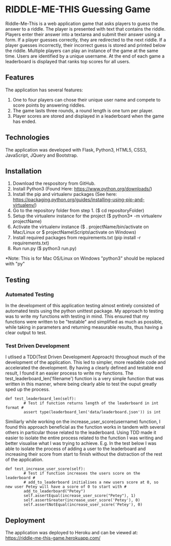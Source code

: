 # RIDDLE-ME-THIS Guessing Game 

Riddle-Me-This is a web application game that asks players to guess the answer to a riddle. The player is presented with text that contains the riddle. Players enter their answer into a textarea and submit their answer using a form. If a player guesses correctly, they are redirected to the next riddle. If a player guesses incorrectly, their incorrect guess is stored and printed below the riddle. Multiple players can play an instance of the game at the same time. Users are identified by a unique username. At the end of each game a leaderboard is displayed that ranks top scores for all users.

## Features

The application has several features:

1. One to four players can chose their unique user name and compete to score points by answering riddles.
2. The game lasts three rounds, a round length is one turn per player.
3. Player scores are stored and displayed in a leaderboard when the game has ended.

## Technologies

The application was developed with Flask, Python3, HTML5, CSS3, JavaScript, JQuery and Bootstrap.

## Installation

1. Download the respository from GitHub.
2. Install Python3 (Found Here: <https://www.python.org/downloads/>)
3. Install the pip and virtualenv packages (See here: <https://packaging.python.org/guides/installing-using-pip-and-virtualenv/>)
4. Go to the repository folder from step 1. ($ cd repositoryFolder)
5. Setup the virtualenv instance for the project ($ python3* -m virtualenv projectName)
6. Activate the virtualenv instance ($ . projectName/bin/activate on Mac/Linux or $ projectName\Scripts\activate on Windows)
7. Install required packages from requirements.txt (pip install -r requirements.txt)
8. Run run.py ($ python3 run.py)

*Note: This is for Mac OS/Linux on Windows "python3" should be replaced with "py"

## Testing

### Automated Testing

In the development of this application testing almost entirely consisted of automated tests using the python unittest package. My approach to testing was to write my functions with testing in mind. This ensured that my functions were written to be "testable" and simplified as much as possible, while taking in parameters and returning measurable results, thus having a clear output to test.

### Test Driven Development

I utlised a TDD(Test Driven Development Approach) throughout much of the development of the application. This led to simpler, more readable code and accelerated the development. By having a clearly defined and testable end result, I found it an easier process to write my functions. The test_leaderboard_len('filename') function is a very simple function that was written in this manner, where being clearly able to test the ouput greatly sped up the process.

```
def test_leaderboard_len(self):
        # Test if function returns length of the leaderboard in int format #
        assert type(leaderboard_len('data/leaderboard.json')) is int
 ```

Similiarly while working on the increase_user_score(username) function, I found this approach beneficial as the function works in tandem with several others in particular those related to the leaderboard. Using TDD made it easier to isolate the entire process related to the function I was writing and better visualise what I was trying to achieve. E.g. In the test below I was able to isolate the process of adding a user to the leaderboard and increasing their score from start to finish without the distraction of the rest of the application.

```
def test_increase_user_score(self):
        # Test if function increases the users score on the leaderboard #
        # add_to_leaderboard initialises a new users score at 0, so new user Petey will have a score of 0 to start with #
        add_to_leaderboard("Petey")
        self.assertEqual(increase_user_score("Petey"), 1)
        self.assertGreater(increase_user_score('Petey'), 0)
        self.assertNotEqual(increase_user_score('Petey'), 0)
```

## Deployment

The application was deployed to Heroku and can be viewed at: <https://riddle-me-this-game.herokuapp.com/>
